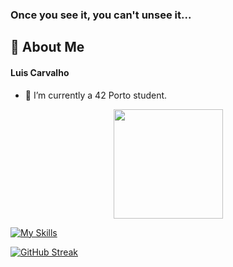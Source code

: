 ### Once you see it, you can't unsee it...


## 🚀 About Me
#### **Luis Carvalho**
- 🌱 I’m currently a 42 Porto student.

<p align="center">
  <img src="luis-ffe.gif" height="175px" /> 
</p>
<!--
- 🔭 I’m currently working on ...
- 👯 I’m looking to collaborate on ...
- 🤔 I’m looking for help with ...
- 💬 Ask me about ...
- 📫 How to reach me: ...
- 😄 Pronouns: ...
- ⚡ Fun fact: ...
-->

[![My Skills](https://skillicons.dev/icons?i=blender,c,swift,vscode,github,ps,autocad,ai,linux)](https://skillicons.dev)

[![GitHub Streak](https://github-readme-streak-stats.herokuapp.com?user=codemaker2015&theme=blueberry&date_format=M%20j%5B%2C%20Y%5D)](https://git.io/streak-stats)
